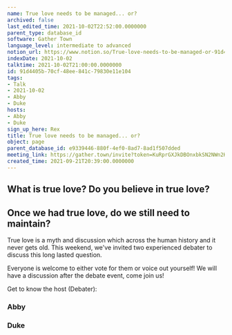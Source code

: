 ```yaml
---
name: True love needs to be managed... or?
archived: false
last_edited_time: 2021-10-02T22:52:00.0000000
parent_type: database_id
software: Gather Town
language_level: intermediate to advanced
notion_url: https://www.notion.so/True-love-needs-to-be-managed-or-91d4405b70cf48ee841c79830e11e104
indexDate: 2021-10-02
talktime: 2021-10-02T21:00:00.0000000
id: 91d4405b-70cf-48ee-841c-79830e11e104
tags:
- Talk
- 2021-10-02
- Abby
- Duke
hosts:
- Abby
- Duke
sign_up_here: Rex
title: True love needs to be managed... or?
object: page
parent_database_id: e9339446-880f-4ef0-8ad7-8ad1f507dded
meeting_link: https://gather.town/invite?token=KuRprGXJkDBOnxbkSN2NWn2HuHjwl9GJ
created_time: 2021-09-21T20:39:00.0000000
---
```



## What is true love? Do you believe in true love? 
## Once we had true love, do we still need to maintain?

True love is a myth and discussion which across the human history and it never gets old. This weekend, we've invited two experienced debater to discuss this long lasted question.

Everyone is welcome to either vote for them or voice out yourself! We will have a discussion after the debate event, come join us!

Get to know the host (Debater):
### Abby
### Duke






